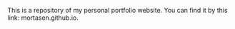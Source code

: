 This is a repository of my personal portfolio website. You can find it by this link: mortasen.github.io.
